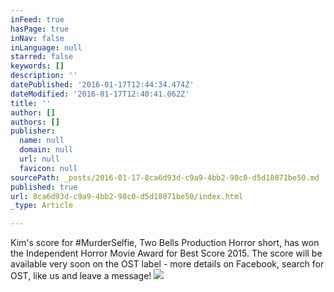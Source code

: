 ```yaml
---
inFeed: true
hasPage: true
inNav: false
inLanguage: null
starred: false
keywords: []
description: ''
datePublished: '2016-01-17T12:44:34.474Z'
dateModified: '2016-01-17T12:40:41.062Z'
title: ''
author: []
authors: []
publisher:
  name: null
  domain: null
  url: null
  favicon: null
sourcePath: _posts/2016-01-17-8ca6d93d-c9a9-4bb2-98c0-d5d18071be50.md
published: true
url: 8ca6d93d-c9a9-4bb2-98c0-d5d18071be50/index.html
_type: Article

---
```

Kim's score for \#MurderSelfie, Two Bells Production Horror short, has won the Independent Horror Movie Award for Best Score 2015\.  The score will be available very soon on the OST label - more details on Facebook, search for OST, like us and leave a message!
![](https://the-grid-user-content.s3-us-west-2.amazonaws.com/ee3f3aa2-89f1-4d2b-a28e-c8399d840ba7.jpg)